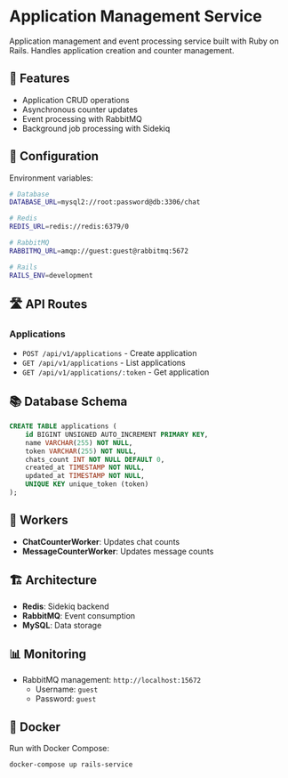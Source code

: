 # Application Management Service

Application management and event processing service built with Ruby on Rails. Handles application creation and counter management.

## 🚀 Features

* Application CRUD operations
* Asynchronous counter updates
* Event processing with RabbitMQ
* Background job processing with Sidekiq

## 🔧 Configuration

Environment variables:
```bash
# Database
DATABASE_URL=mysql2://root:password@db:3306/chat

# Redis
REDIS_URL=redis://redis:6379/0

# RabbitMQ
RABBITMQ_URL=amqp://guest:guest@rabbitmq:5672

# Rails
RAILS_ENV=development
```

## 🛣️ API Routes

### Applications
- `POST /api/v1/applications` - Create application
- `GET /api/v1/applications` - List applications
- `GET /api/v1/applications/:token` - Get application

## 📚 Database Schema

```sql
CREATE TABLE applications (
    id BIGINT UNSIGNED AUTO_INCREMENT PRIMARY KEY,
    name VARCHAR(255) NOT NULL,
    token VARCHAR(255) NOT NULL,
    chats_count INT NOT NULL DEFAULT 0,
    created_at TIMESTAMP NOT NULL,
    updated_at TIMESTAMP NOT NULL,
    UNIQUE KEY unique_token (token)
);
```

## 👷 Workers

- **ChatCounterWorker**: Updates chat counts
- **MessageCounterWorker**: Updates message counts
## 🏗️ Architecture

- **Redis**: Sidekiq backend
- **RabbitMQ**: Event consumption
- **MySQL**: Data storage

## 📊 Monitoring

- RabbitMQ management: `http://localhost:15672`
  - Username: `guest`
  - Password: `guest`

## 🐳 Docker

Run with Docker Compose:
```bash
docker-compose up rails-service
```